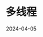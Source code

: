 ---
title: "多线程"
date: 2024-04-05
description: ""
cover: https://github.com/Gjt-9520/Resource/blob/main/Aimage-135/Aimage114.jpg?raw=true
tags: ["Java GUI"]
category: "学习笔记"
updated: 2024-04-06
swiper_index: 
top_group_index: 
---